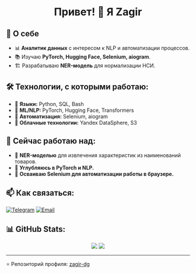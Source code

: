 <h1 align="center">Привет! 👋 Я Zagir</h1>

## 🚀 О себе
- 📊 **Аналитик данных** с интересом к NLP и автоматизации процессов.
- 📚 Изучаю **PyTorch, Hugging Face, Selenium, aiogram**.
- 🏗 Разрабатываю **NER-модель** для нормализации НСИ.

## 🛠 Технологии, с которыми работаю:
- 🔹 **Языки:** Python, SQL, Bash
- 🔹 **ML/NLP:** PyTorch, Hugging Face, Transformers
- 🔹 **Автоматизация:** Selenium, aiogram
- 🔹 **Облачные технологии:** Yandex DataSphere, S3

## 📌 Сейчас работаю над:
- 🚀 **NER-моделью** для извлечения характеристик из наименований товаров.
- 🎯 **Углубляюсь в PyTorch и NLP.**
- 🤖 **Осваиваю Selenium для автоматизации работы в браузере.**

## 📫 Как связаться:
[![Telegram](https://img.shields.io/badge/-Telegram-blue?style=flat&logo=telegram)](https://t.me/dushmondash) 
[![Email](https://img.shields.io/badge/-Email-red?style=flat&logo=gmail)](mailto:zainudinov.zagir@gmail.com)

## 📊 GitHub Stats:
<p align="center">
  <img src="https://github-readme-stats.vercel.app/api?username=zagir-dg&show_icons=true&theme=tokyonight" />
  <img src="https://github-readme-streak-stats.herokuapp.com/?user=zagir-dg&theme=tokyonight" />
</p>

---
⭐️ Репозиторий профиля: [zagir-dg](https://github.com/zagir-dg)
